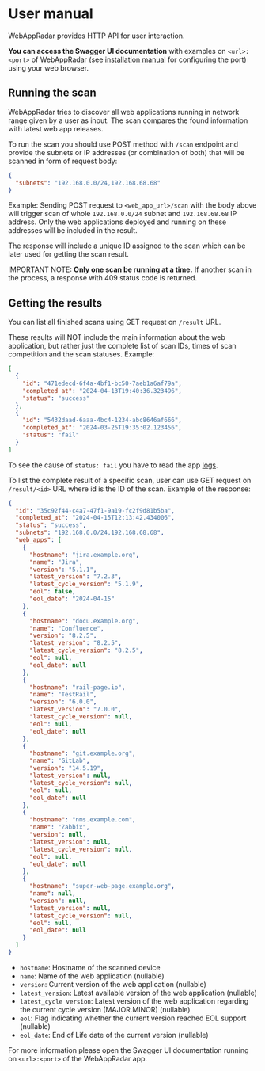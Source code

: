 # User manual

WebAppRadar provides HTTP API for user interaction.

**You can access the Swagger UI documentation** with examples on `<url>:<port>` of WebAppRadar (see [installation manual](INSTALL_MANUAL.md) for configuring the port) using your web browser.

## Running the scan
WebAppRadar tries to discover all web applications running in network range given by a user as input.
The scan compares the found information with latest web app releases.

To run the scan you should use POST method with `/scan` endpoint and provide the subnets or IP addresses (or combination of both)
that will be scanned in form of request body:
```json
{
  "subnets": "192.168.0.0/24,192.168.68.68"
}
```
Example: Sending POST request to `<web_app_url>/scan` with the body above will trigger scan of whole `192.168.0.0/24` subnet 
and `192.168.68.68` IP address. Only the web applications deployed and running on these addresses will be included in the result.

The response will include a unique ID assigned to the scan which can be later used for getting the scan result.

IMPORTANT NOTE: **Only one scan be running at a time.** If another scan in the process, a response with 409 status code is returned. 

## Getting the results

You can list all finished scans using GET request on `/result` URL.

These results will NOT include the main information about the web application, but rather just the complete list of scan IDs, times of scan 
competition and the scan statuses. Example:
```json
[
  {
    "id": "471edecd-6f4a-4bf1-bc50-7aeb1a6af79a",
    "completed_at": "2024-04-13T19:40:36.323496",
    "status": "success"
  },
  {
    "id": "5432daad-6aaa-4bc4-1234-abc8646af666",
    "completed_at": "2024-03-25T19:35:02.123456",
    "status": "fail"
  }
]
```

To see the cause of `status: fail` you have to read the app [logs](INSTALL_MANUAL.md).

To list the complete result of a specific scan, user can use GET request on `/result/<id>` URL where id is the ID of the scan.
Example of the response:
```json
{
  "id": "35c92f44-c4a7-47f1-9a19-fc2f9d81b5ba",
  "completed_at": "2024-04-15T12:13:42.434006",
  "status": "success",
  "subnets": "192.168.0.0/24,192.168.68.68",
  "web_apps": [
    {
      "hostname": "jira.example.org",
      "name": "Jira",
      "version": "5.1.1",
      "latest_version": "7.2.3",
      "latest_cycle_version": "5.1.9",
      "eol": false,
      "eol_date": "2024-04-15"
    },
    {
      "hostname": "docu.example.org",
      "name": "Confluence",
      "version": "8.2.5",
      "latest_version": "8.2.5",
      "latest_cycle_version": "8.2.5",
      "eol": null,
      "eol_date": null
    },
    {
      "hostname": "rail-page.io",
      "name": "TestRail",
      "version": "6.0.0",
      "latest_version": "7.0.0",
      "latest_cycle_version": null,
      "eol": null,
      "eol_date": null
    },
    {
      "hostname": "git.example.org",
      "name": "GitLab",
      "version": "14.5.19",
      "latest_version": null,
      "latest_cycle_version": null,
      "eol": null,
      "eol_date": null
    },
    {
      "hostname": "nms.example.com",
      "name": "Zabbix",
      "version": null,
      "latest_version": null,
      "latest_cycle_version": null,
      "eol": null,
      "eol_date": null
    },
    {
      "hostname": "super-web-page.example.org",
      "name": null,
      "version": null,
      "latest_version": null,
      "latest_cycle_version": null,
      "eol": null,
      "eol_date": null
    }
  ]
}
```
- `hostname`: Hostname of the scanned device
- `name`: Name of the web application (nullable)
- `version`: Current version of the web application (nullable)
- `latest_version`: Latest available version of the web application (nullable)
- `latest_cycle version`: Latest version of the web application regarding the current cycle version (MAJOR.MINOR) (nullable)
- `eol`: Flag indicating whether the current version reached EOL support (nullable)
- `eol_date`: End of Life date of the current version (nullable)

For more information please open the Swagger UI documentation running on `<url>:<port>` of the WebAppRadar app.